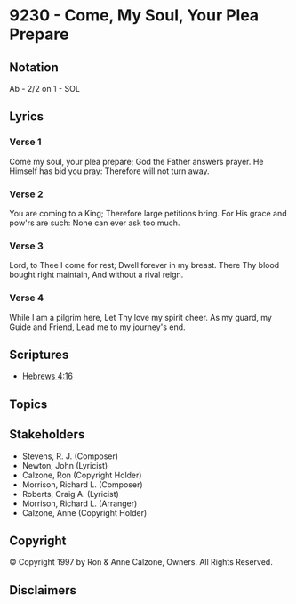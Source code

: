 # 9230 - Come, My Soul, Your Plea Prepare

## Notation

Ab - 2/2 on 1 - SOL

## Lyrics

### Verse 1

Come my soul, your plea prepare; God the Father answers prayer. He Himself has bid you pray: Therefore will not turn away.

### Verse 2

You are coming to a King; Therefore large petitions bring. For His grace and pow'rs are such: None can ever ask too much.

### Verse 3

Lord, to Thee I come for rest; Dwell forever in my breast. There Thy blood bought right maintain, And without a rival reign.

### Verse 4

While I am a pilgrim here, Let Thy love my spirit cheer. As my guard, my Guide and Friend, Lead me to my journey's end.


## Scriptures

- [Hebrews 4:16](https://www.biblegateway.com/passage/?search=Hebrews%204%3A16)

## Topics


## Stakeholders

- Stevens, R. J. (Composer)
- Newton, John (Lyricist)
- Calzone, Ron (Copyright Holder)
- Morrison, Richard L. (Composer)
- Roberts, Craig A. (Lyricist)
- Morrison, Richard L. (Arranger)
- Calzone, Anne (Copyright Holder)

## Copyright

© Copyright 1997 by Ron & Anne Calzone, Owners. All Rights Reserved.


## Disclaimers


